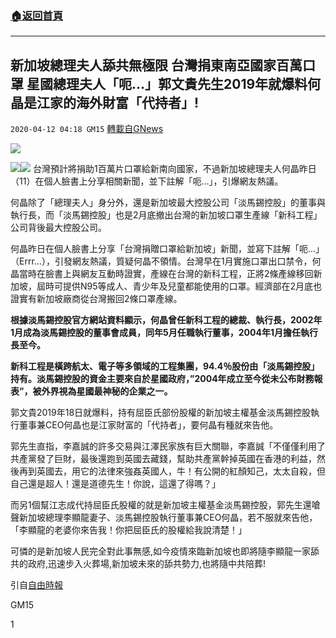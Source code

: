 ###  [:house:返回首頁](https://github.com/ourhimalayas/txt)
---

## 新加坡總理夫人舔共無極限 台灣捐東南亞國家百萬口罩 星國總理夫人「呃&#8230;」郭文貴先生2019年就爆料何晶是江家的海外財富「代持者」!
`2020-04-12 04:18 GM15` [轉載自GNews](https://gnews.org/zh-hant/170098/)

![](https://img.ltn.com.tw/Upload/business/page/800/2019/05/21/php4HZbWW.jpg)

![](https://img.ltn.com.tw/Upload/business/page/800/2019/05/21/phpvFoorO.jpg)![](https://s3.amazonaws.com/gnews-media-offload/wp-content/uploads/2020/04/12042051/phpN3euEz.jpg)
台灣預計將捐助1百萬片口罩給新南向國家，不過新加坡總理夫人何晶昨日（11）在個人臉書上分享相關新聞，並下註解「呃…」，引爆網友熱議。

何晶除了「總理夫人」身分外，還是新加坡最大控股公司「淡馬錫控股」的董事與執行長，而「淡馬錫控股」也是2月底撤出台灣的新加坡口罩生產線「新科工程」公司背後最大控股公司。

何晶昨日在個人臉書上分享「台灣捐贈口罩給新加坡」新聞，並寫下註解「呃…」（Errr…），引發網友熱議，質疑何晶不領情。台灣早在1月實施口罩出口禁令，何晶當時在臉書上與網友互動時證實，產線在台灣的新科工程，正將2條產線移回新加坡，屆時可提供N95等成人、青少年及兒童都能使用的口罩。經濟部在2月底也證實有新加坡廠商從台灣搬回2條口罩產線。

**根據淡馬錫控股官方網站資料顯示，何晶曾任新科工程的總裁、執行長，2002年1月成為淡馬錫控股的董事會成員，同年5月任職執行董事，2004年1月擔任執行長至今。**

**新科工程是橫跨航太、電子等多領域的工程集團，94.4％股份由「淡馬錫控股」持有。淡馬錫控股的資金主要來自於星國政府，”2004年成立至今從未公布財務報表”，被外界視為星國最神秘的企業之一。**

郭文貴2019年18日就爆料，持有屈臣氏部份股權的新加坡主權基金淡馬錫控股執行董事兼CEO何晶也是江家財富的「代持者」，要何晶有種就來告他。

郭先生直指，李嘉誠的許多交易與江澤民家族有巨大關聯，李嘉誠「不僅僅利用了共產黨發了巨財，最後還跑到英國去藏錢，幫助共產黨幹掉英國在香港的利益，然後再到英國去，用它的法律來強姦英國人，牛！有公開的紅顏知己，太太自殺，但自己還是超人！還是道德先生！你說，這還了得嗎？」

而另1個幫江志成代持屈臣氏股權的就是新加坡主權基金淡馬錫控股，郭先生還嗆聲新加坡總理李顯龍妻子、淡馬錫控股執行董事兼CEO何晶，若不服就來告他，「李顯龍的老婆你來告我！你把屈臣氏的股權給我說清楚！」



可憐的是新加坡人民完全對此事無感,如今疫情來臨新加坡也即將隨李顯龍一家舔共的政府,迅速步入火葬場,新加坡未來的舔共勢力,也將隨中共陪葬!

引自[自由時報](https://ec.ltn.com.tw/article/breakingnews/2796895)

GM15

1
